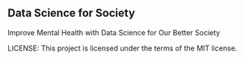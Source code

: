 ## Data Science for Society
Improve Mental Health with Data Science for Our Better Society


LICENSE: This project is licensed under the terms of the MIT license.
